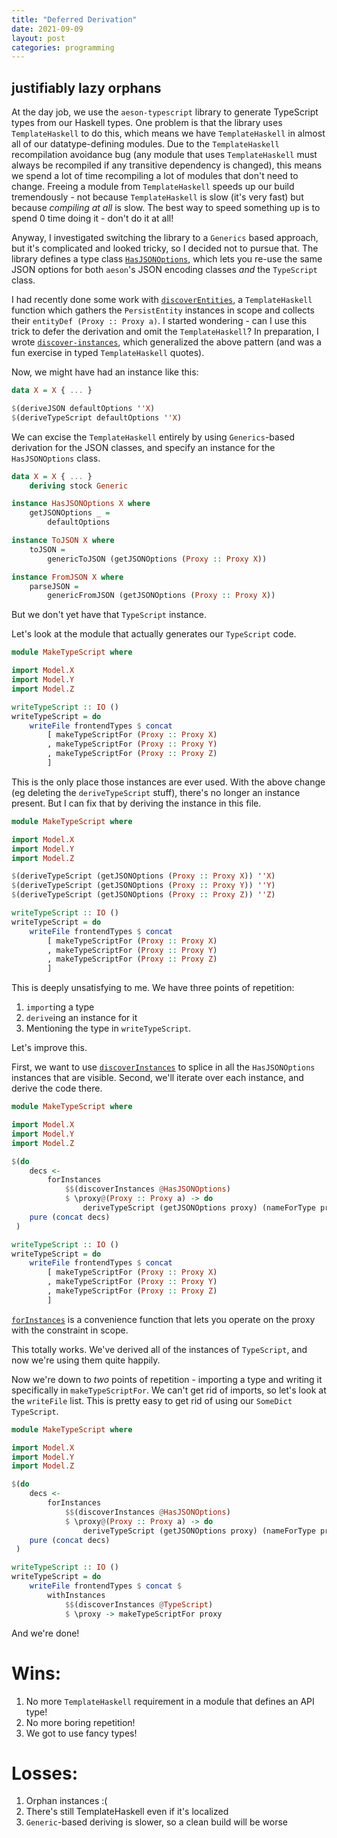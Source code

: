 ```yaml
---
title: "Deferred Derivation"
date: 2021-09-09
layout: post
categories: programming
---
```


## justifiably lazy orphans

At the day job, we use the `aeson-typescript` library to generate TypeScript types from our Haskell types.
One problem is that the library uses `TemplateHaskell` to do this, which means we have `TemplateHaskell` in almost all of our datatype-defining modules.
Due to the `TemplateHaskell` recompilation avoidance bug (any module that uses `TemplateHaskell` must always be recompiled if any transitive dependency is changed), this means we spend a lot of time recompiling a lot of modules that don't need to change.
Freeing a module from `TemplateHaskell` speeds up our build tremendously - not because `TemplateHaskell` is slow (it's very fast) but because *compiling at all* is slow.
The best way to speed something up is to spend 0 time doing it - don't do it at all!

Anyway, I investigated switching the library to a `Generics` based approach, but it's complicated and looked tricky, so I decided not to pursue that.
The library defines a type class [`HasJSONOptions`](https://hackage.haskell.org/package/aeson-typescript-0.3.0.1/docs/Data-Aeson-TypeScript-TH.html#t:HasJSONOptions), which lets you re-use the same JSON options for both `aeson`'s JSON encoding classes *and* the `TypeScript` class.

I had recently done some work with [`discoverEntities`](https://hackage.haskell.org/package/persistent-2.13.1.2/docs/Database-Persist-TH.html#v:discoverEntities), a `TemplateHaskell` function which gathers the `PersistEntity` instances in scope and collects their `entityDef (Proxy :: Proxy a)`.
I started wondering - can I use this trick to defer the derivation and omit the `TemplateHaskell`?
In preparation, I wrote [`discover-instances`](https://hackage.haskell.org/package/discover-instances-0.1.0.0/docs/DiscoverInstances.html), which generalized the above pattern (and was a fun exercise in typed `TemplateHaskell` quotes).

Now, we might have had an instance like this:

```haskell
data X = X { ... }

$(deriveJSON defaultOptions ''X)
$(deriveTypeScript defaultOptions ''X)
```

We can excise the `TemplateHaskell` entirely by using `Generics`-based derivation for the JSON classes, and specify an instance for the `HasJSONOptions` class.

```haskell
data X = X { ... }
    deriving stock Generic

instance HasJSONOptions X where
    getJSONOptions _ =
        defaultOptions

instance ToJSON X where
    toJSON =
        genericToJSON (getJSONOptions (Proxy :: Proxy X))

instance FromJSON X where
    parseJSON =
        genericFromJSON (getJSONOptions (Proxy :: Proxy X))
```

But we don't yet have that `TypeScript` instance.

Let's look at the module that actually generates our `TypeScript` code.

```haskell
module MakeTypeScript where

import Model.X
import Model.Y
import Model.Z

writeTypeScript :: IO ()
writeTypeScript = do
    writeFile frontendTypes $ concat
        [ makeTypeScriptFor (Proxy :: Proxy X)
        , makeTypeScriptFor (Proxy :: Proxy Y)
        , makeTypeScriptFor (Proxy :: Proxy Z)
        ]
```

This is the only place those instances are ever used.
With the above change (eg deleting the `deriveTypeScript` stuff), there's no longer an instance present.
But I can fix that by deriving the instance in this file.

```haskell
module MakeTypeScript where

import Model.X
import Model.Y
import Model.Z

$(deriveTypeScript (getJSONOptions (Proxy :: Proxy X)) ''X)
$(deriveTypeScript (getJSONOptions (Proxy :: Proxy Y)) ''Y)
$(deriveTypeScript (getJSONOptions (Proxy :: Proxy Z)) ''Z)

writeTypeScript :: IO ()
writeTypeScript = do
    writeFile frontendTypes $ concat
        [ makeTypeScriptFor (Proxy :: Proxy X)
        , makeTypeScriptFor (Proxy :: Proxy Y)
        , makeTypeScriptFor (Proxy :: Proxy Z)
        ]
```

This is deeply unsatisfying to me.
We have three points of repetition:

1. `import`ing a type
2. `derive`ing an instance for it
3. Mentioning the type in `writeTypeScript`.

Let's improve this.

First, we want to use [`discoverInstances`](https://hackage.haskell.org/package/discover-instances-0.1.0.0/docs/DiscoverInstances.html#v:discoverInstances) to splice in all the `HasJSONOptions` instances that are visible.
Second, we'll iterate over each instance, and derive the code there.

```haskell
module MakeTypeScript where

import Model.X
import Model.Y
import Model.Z

$(do
    decs <-
        forInstances 
            $$(discoverInstances @HasJSONOptions)
            $ \proxy@(Proxy :: Proxy a) -> do
                deriveTypeScript (getJSONOptions proxy) (nameForType proxy)
    pure (concat decs)
 )

writeTypeScript :: IO ()
writeTypeScript = do
    writeFile frontendTypes $ concat
        [ makeTypeScriptFor (Proxy :: Proxy X)
        , makeTypeScriptFor (Proxy :: Proxy Y)
        , makeTypeScriptFor (Proxy :: Proxy Z)
        ]
```

[`forInstances`](https://hackage.haskell.org/package/discover-instances-0.1.0.0/docs/DiscoverInstances.html#v:forInstances) is a convenience function that lets you operate on the proxy with the constraint in scope.

This totally works.
We've derived all of the instances of `TypeScript`, and now we're using them quite happily.

Now we're down to *two* points of repetition - importing a type and writing it specifically in `makeTypeScriptFor`.
We can't get rid of imports, so let's look at the `writeFile` list.
This is pretty easy to get rid of using our `SomeDict TypeScript`.

```haskell
module MakeTypeScript where

import Model.X
import Model.Y
import Model.Z

$(do
    decs <-
        forInstances 
            $$(discoverInstances @HasJSONOptions)
            $ \proxy@(Proxy :: Proxy a) -> do
                deriveTypeScript (getJSONOptions proxy) (nameForType proxy)
    pure (concat decs)
 )

writeTypeScript :: IO ()
writeTypeScript = do
    writeFile frontendTypes $ concat $ 
        withInstances 
            $$(discoverInstances @TypeScript)
            $ \proxy -> makeTypeScriptFor proxy
```

And we're done!

# Wins:

1. No more `TemplateHaskell` requirement in a module that defines an API type!
2. No more boring repetition!
3. We got to use fancy types!

# Losses:

1. Orphan instances :(
2. There's still TemplateHaskell even if it's localized
3. `Generic`-based deriving is slower, so a clean build will be worse
